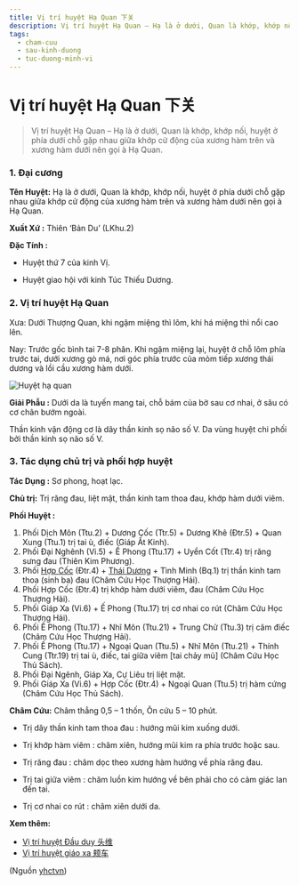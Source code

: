 ```yaml
---
title: Vị trí huyệt Hạ Quan 下关
description: Vị trí huyệt Hạ Quan – Hạ là ở dưới, Quan là khớp, khớp nối, huyệt ở phía dưới chỗ gặp nhau giữa khớp cử động của xương hàm trên và xương hàm dưới nên gọi à Hạ Quan.
tags:
  - cham-cuu
  - sau-kinh-duong
  - tuc-duong-minh-vi
---
```


# Vị trí huyệt Hạ Quan 下关 

> Vị trí huyệt Hạ Quan – Hạ là ở dưới, Quan là khớp, khớp nối, huyệt ở phía dưới chỗ gặp nhau giữa khớp cử động của xương hàm trên và xương hàm dưới nên gọi à Hạ Quan.

### 1. Đại cương

**Tên Huyệt:** Hạ là ở dưới, Quan là khớp, khớp nối, huyệt ở phía dưới chỗ gặp nhau giữa khớp cử động của xương hàm trên và xương hàm dưới nên gọi à Hạ Quan.

**Xuất Xứ :** Thiên ‘Bản Du’ (LKhu.2)

**Đặc Tính :**

+ Huyệt thứ 7 của kinh Vị.

+ Huyệt giao hội với kinh Túc Thiếu Dương.

### 2. Vị trí huyệt Hạ Quan

Xưa: Dưới Thượng Quan, khi ngậm miệng thì lõm, khi há miệng thì nổi cao lên.

Nay: Trước gốc bình tai 7-8 phân. Khi ngậm miệng lại, huyệt ở chỗ lõm phía trước tai, dưới xương gò má, nơi góc phía trước của mỏm tiếp xương thái dương và lồi cầu xương hàm dưới.

![Huyệt hạ quan](/imgs/yhctvn/Huyet-ha-quan-300x169.png)

**Giải Phẫu :** Dưới da là tuyến mang tai, chỗ bám của bờ sau cơ nhai, ở sâu có cơ chân bướm ngoài.

Thần kinh vận động cơ là dây thần kinh sọ não số V. Da vùng huyệt chi phối bởi thần kinh sọ não số V.

### 3. Tác dụng chủ trị và phối hợp huyệt

**Tác Dụng :** Sơ phong, hoạt lạc.

**Chủ trị:** Trị răng đau, liệt mặt, thần kinh tam thoa đau, khớp hàm dưới viêm.

**Phối Huyệt :**

1. Phối Dịch Môn (Ttu.2) + Dương Cốc (Ttr.5) + Dương Khê (Đtr.5) + Quan Xung (Ttu.1) trị tai ù, điếc (Giáp Ất Kinh).
2. Phối Đại Nghênh (Vi.5) + Ế Phong (Ttu.17) + Uyển Cốt (Ttr.4) trị răng sưng đau (Thiên Kim Phương).
3. Phối [Hợp Cốc](/yhctvn/huyet-hop-coc-%e5%90%88-%e8%b0%b7) (Đtr.4) + [Thái Dương](/yhctvn/vi-tri-huyet-thai-duong-tong-hop) + Tình Minh (Bq.1) trị thần kinh tam thoa (sinh ba) đau (Châm Cứu Học Thượng Hải).
4. Phối Hợp Cốc (Đtr.4) trị khớp hàm dưới viêm, đau (Châm Cứu Học Thượng Hải).
5. Phối Giáp Xa (Vi.6) + Ế Phong (Ttu.17) trị cơ nhai co rút (Châm Cứu Học Thượng Hải).
6. Phối Ế Phong (Ttu.17) + Nhĩ Môn (Ttu.21) + Trung Chử (Ttu.3) trị câm điếc (Châm Cứu Học Thượng Hải).
7. Phối Ế Phong (Ttu.17) + Ngoại Quan (Ttu.5) + Nhĩ Môn (Ttu.21) + Thính Cung (Ttr.19) trị tai ù, điếc, tai giữa viêm [tai chảy mủ] (Châm Cứu Học Thủ Sách).
8. Phối Đại Ngênh, Giáp Xa, Cự Liêu trị liệt mặt.
9. Phối Giáp Xa (Vi.6) + Hợp Cốc (Đtr.4) + Ngoại Quan (Ttu.5) trị hàm cứng (Châm Cứu Học Thủ Sách).

**Châm Cứu:** Châm thẳng 0,5 – 1 thốn, Ôn cứu 5 – 10 phút.

+ Trị dây thần kinh tam thoa đau : hướng mũi kim xuống dưới.

+ Trị khớp hàm viêm : châm xiên, hướng mũi kim ra phía trước hoặc sau.

+ Trị răng đau : châm dọc theo xương hàm hướng về phía răng đau.

+ Trị tai giữa viêm : châm luồn kim hướng về bên phải cho có cảm giác lan đến tai.

+ Trị cơ nhai co rút : châm xiên dưới da.

**Xem thêm:**

* [Vị trí huyệt Đầu duy 头维](/yhctvn/vi-tri-huyet-dau-duy)
* [Vị trí huyệt giáo xa 颊车](/yhctvn/vi-tri-huyet-giap-xa)

(Nguồn <a href="https://yhctvn.com/vi-tri-huyet-ha-quan/" target="_blank">yhctvn</a>)
